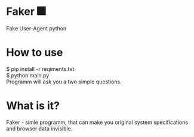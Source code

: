 # Faker 🎆
Fake User-Agent python

# How to use
$ pip install -r reqiments.txt </br>
$ python main.py </br>
Programm will ask you a two simple questions.

# What is it?
Faker - simle programm, that can make you original system specifications and browser data invisible.
